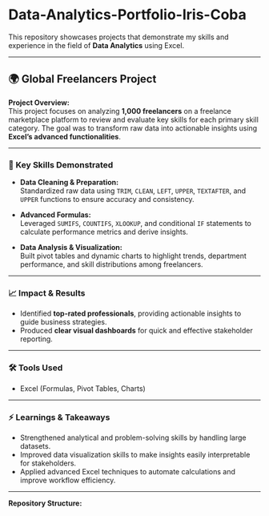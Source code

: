 # Data-Analytics-Portfolio-Iris-Coba

This repository showcases projects that demonstrate my skills and experience in the field of **Data Analytics** using Excel.

---

## 🌍 Global Freelancers Project

**Project Overview:**  
This project focuses on analyzing **1,000 freelancers** on a freelance marketplace platform to review and evaluate key skills for each primary skill category. The goal was to transform raw data into actionable insights using **Excel’s advanced functionalities**.

---

### 🔑 Key Skills Demonstrated

- **Data Cleaning & Preparation:**  
  Standardized raw data using `TRIM`, `CLEAN`, `LEFT`, `UPPER`, `TEXTAFTER`, and `UPPER` functions to ensure accuracy and consistency.  

- **Advanced Formulas:**  
  Leveraged `SUMIFS`, `COUNTIFS`, `XLOOKUP`, and conditional `IF` statements to calculate performance metrics and derive insights.  

- **Data Analysis & Visualization:**  
  Built pivot tables and dynamic charts to highlight trends, department performance, and skill distributions among freelancers.  

---

### 📈 Impact & Results

- Identified **top-rated professionals**, providing actionable insights to guide business strategies.  
- Produced **clear visual dashboards** for quick and effective stakeholder reporting.  

---

### 🛠 Tools Used

- Excel (Formulas, Pivot Tables, Charts)  

---

### ⚡ Learnings & Takeaways

- Strengthened analytical and problem-solving skills by handling large datasets.  
- Improved data visualization skills to make insights easily interpretable for stakeholders.  
- Applied advanced Excel techniques to automate calculations and improve workflow efficiency.

---

**Repository Structure:**  

